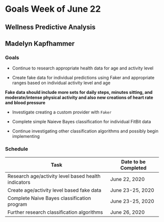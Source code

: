 # Goals Week of June 22

## Wellness Predictive Analysis

## Madelyn Kapfhammer

### Goals

- Continue to research appropriate health data for age and activity level

- Create fake data for individual predictions using Faker and appropriate ranges based on individual activity level and age

**Fake data should include more sets for daily steps, minutes sitting, and moderate/intense physical activity and also new creations of heart rate and blood pressure**

- Investigate creating a custom provider with `Faker`

- Complete simple Naieve Bayes classification for individual FitBit data

- Continue investigating other classification algorithms and possibly begin implementing

### Schedule

Task | Date to be Completed
--- | ---
Research age/activity level based health indicators | June 22, 2020
Create age/activity level based fake data | June 23-25, 2020
Complete Naive Bayes classification program | June 23-25, 2020
Further research classification algorithms | June 26, 2020

